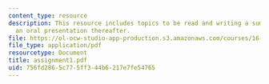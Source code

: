 ```yaml
---
content_type: resource
description: This resource includes topics to be read and writing a summary and giving
  an oral presentation thereafter.
file: https://ol-ocw-studio-app-production.s3.amazonaws.com/courses/16-423j-aerospace-biomedical-and-life-support-engineering-spring-2006/756fd2865c775ff344b6217e7fe54765_assignment1.pdf
file_type: application/pdf
resourcetype: Document
title: assignment1.pdf
uid: 756fd286-5c77-5ff3-44b6-217e7fe54765
---
```

